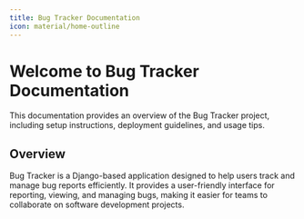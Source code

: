 ```yaml
---
title: Bug Tracker Documentation
icon: material/home-outline
---
```

# Welcome to Bug Tracker Documentation

This documentation provides an overview of the Bug Tracker project, including setup instructions, deployment guidelines, and usage tips.


## Overview
Bug Tracker is a Django-based application designed to help users track and manage bug reports efficiently. It provides a user-friendly interface for reporting, viewing, and managing bugs, making it easier for teams to collaborate on software development projects.
